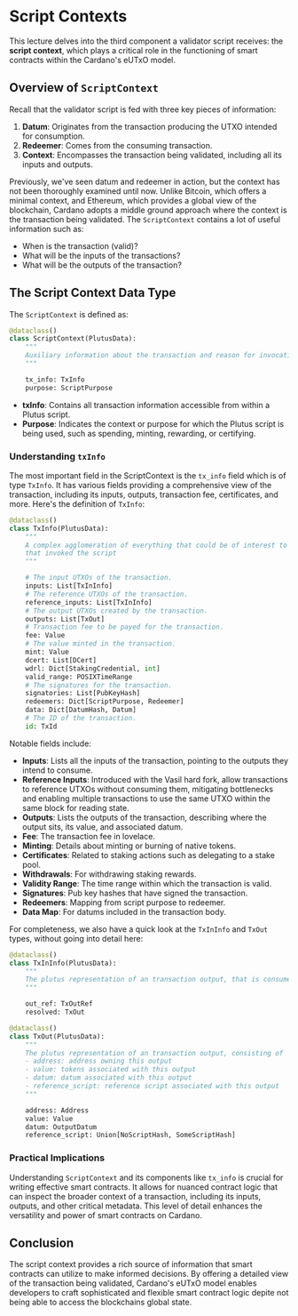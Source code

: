 # Script Contexts

This lecture delves into the third component a validator script receives: the **script context**, which plays a critical role in the functioning of smart contracts within the Cardano's eUTxO model.

## Overview of `ScriptContext`

Recall that the validator script is fed with three key pieces of information:
1. **Datum**: Originates from the transaction producing the UTXO intended for consumption.
2. **Redeemer**: Comes from the consuming transaction.
3. **Context**: Encompasses the transaction being validated, including all its inputs and outputs.

Previously, we've seen datum and redeemer in action, but the context has not been thoroughly examined until now. Unlike Bitcoin, which offers a minimal context, and Ethereum, which provides a global view of the blockchain, Cardano adopts a middle ground approach where the context is the transaction being validated. The `ScriptContext` contains a lot of useful information such as:
- When is the transaction (valid)?
- What will be the inputs of the transactions?
- What will be the outputs of the transaction?

## The Script Context Data Type

The `ScriptContext` is defined as:
```python
@dataclass()
class ScriptContext(PlutusData):
    """
    Auxiliary information about the transaction and reason for invocation of the called script.
    """

    tx_info: TxInfo
    purpose: ScriptPurpose
```
- **txInfo**: Contains all transaction information accessible from within a Plutus script.
- **Purpose**: Indicates the context or purpose for which the Plutus script is being used, such as spending, minting, rewarding, or certifying.

### Understanding `txInfo`

The most important field in the ScriptContext is the `tx_info` field which is of type `TxInfo`. It has various fields providing a comprehensive view of the transaction, including its inputs, outputs, transaction fee, certificates, and more. Here's the definition of `TxInfo`:
```python
@dataclass()
class TxInfo(PlutusData):
    """
    A complex agglomeration of everything that could be of interest to the executed script, regarding the transaction
    that invoked the script
    """

    # The input UTXOs of the transaction.
    inputs: List[TxInInfo]
    # The reference UTXOs of the transaction.
    reference_inputs: List[TxInInfo]
    # The output UTXOs created by the transaction.
    outputs: List[TxOut]
    # Transaction fee to be payed for the transaction.
    fee: Value
    # The value minted in the transaction.
    mint: Value
    dcert: List[DCert]
    wdrl: Dict[StakingCredential, int]
    valid_range: POSIXTimeRange
    # The signatures for the transaction.
    signatories: List[PubKeyHash]
    redeemers: Dict[ScriptPurpose, Redeemer]
    data: Dict[DatumHash, Datum]
    # The ID of the transaction.
    id: TxId
```
Notable fields include:
- **Inputs**: Lists all the inputs of the transaction, pointing to the outputs they intend to consume.
- **Reference Inputs**: Introduced with the Vasil hard fork, allow transactions to reference UTXOs without consuming them, mitigating bottlenecks and enabling multiple transactions to use the same UTXO within the same block for reading state.
- **Outputs**: Lists the outputs of the transaction, describing where the output sits, its value, and associated datum.
- **Fee**: The transaction fee in lovelace.
- **Minting**: Details about minting or burning of native tokens.
- **Certificates**: Related to staking actions such as delegating to a stake pool.
- **Withdrawals**: For withdrawing staking rewards.
- **Validity Range**: The time range within which the transaction is valid.
- **Signatures**: Pub key hashes that have signed the transaction.
- **Redeemers**: Mapping from script purpose to redeemer.
- **Data Map**: For datums included in the transaction body.

For completeness, we also have a quick look at the `TxInInfo` and `TxOut` types, without going into detail here:
```python
@dataclass()
class TxInInfo(PlutusData):
    """
    The plutus representation of an transaction output, that is consumed by the transaction.
    """

    out_ref: TxOutRef
    resolved: TxOut
```
```python
@dataclass()
class TxOut(PlutusData):
    """
    The plutus representation of an transaction output, consisting of
    - address: address owning this output
    - value: tokens associated with this output
    - datum: datum associated with this output
    - reference_script: reference script associated with this output
    """

    address: Address
    value: Value
    datum: OutputDatum
    reference_script: Union[NoScriptHash, SomeScriptHash]
```

### Practical Implications

Understanding `ScriptContext` and its components like `tx_info` is crucial for writing effective smart contracts. It allows for nuanced contract logic that can inspect the broader context of a transaction, including its inputs, outputs, and other critical metadata. This level of detail enhances the versatility and power of smart contracts on Cardano.

## Conclusion

The script context provides a rich source of information that smart contracts can utilize to make informed decisions. By offering a detailed view of the transaction being validated, Cardano's eUTxO model enables developers to craft sophisticated and flexible smart contract logic depite not being able to access the blockchains global state.
